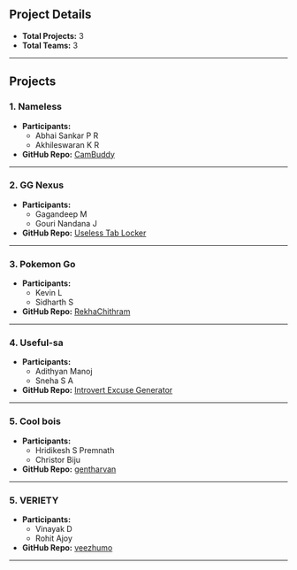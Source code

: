 ## **Project Details**
- **Total Projects:** 3  
- **Total Teams:** 3  
---
## **Projects**
### 1. **Nameless**
- **Participants:**
  - Abhai Sankar P R  
  - Akhileswaran K R  
- **GitHub Repo:** [CamBuddy](https://github.com/Akhileswaran-K-R/useless_project_temp)

---

### 2. **GG Nexus**
- **Participants:**
  - Gagandeep M  
  - Gouri Nandana J  
- **GitHub Repo:** [Useless Tab Locker](https://github.com/Gagan004tech/useless_project_temp)
---

### 3. **Pokemon Go**
- **Participants:**
  - Kevin L 
  - Sidharth S  
- **GitHub Repo:** [RekhaChithram](https://github.com/Blackeye6941/RekhaChithram)
---
### 4. **Useful-sa**
- **Participants:**
  - Adithyan Manoj 
  - Sneha S A
- **GitHub Repo:** [Introvert Excuse Generator](https://github.com/adithyan-manoj/Introvert_excuse_generator.git)
---
### 5. **Cool bois**
- **Participants:**
  - Hridikesh S Premnath 
  - Christor Biju
- **GitHub Repo:** [gentharvan](https://github.com/rosyhelios/useless_project_gentharvan)
---
### 5. **VERIETY**
- **Participants:**
  - Vinayak D 
  - Rohit Ajoy
- **GitHub Repo:** [veezhumo](https://github.com/nerdemon/useless_project_temp)
---




